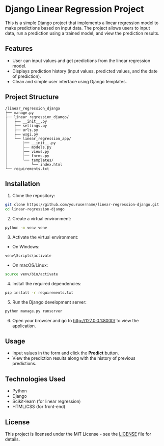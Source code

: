# Django Linear Regression Project

This is a simple Django project that implements a linear regression model to make predictions based on input data. The project allows users to input data, run a prediction using a trained model, and view the prediction results.

## Features

- User can input values and get predictions from the linear regression model.
- Displays prediction history (input values, predicted values, and the date of prediction).
- Clean and simple user interface using Django templates.

## Project Structure

```
/linear_regression_django
├── manage.py
├── linear_regression_django/
│   ├── __init__.py
│   ├── settings.py
│   ├── urls.py
│   ├── wsgi.py
│   └── linear_regression_app/
│       ├── __init__.py
│       ├── models.py
│       ├── views.py
│       ├── forms.py
│       └── templates/
│           └── index.html
└── requirements.txt
```

## Installation

1. Clone the repository:
```bash
git clone https://github.com/yourusername/linear-regression-django.git
cd linear-regression-django
```

2. Create a virtual environment:
```bash
python -m venv venv
```

3. Activate the virtual environment:
- On Windows:
```bash
venv\Scripts\activate
```
- On macOS/Linux:
```bash
source venv/bin/activate
```

4. Install the required dependencies:
```bash
pip install -r requirements.txt
```

5. Run the Django development server:
```bash
python manage.py runserver
```

6. Open your browser and go to http://127.0.0.1:8000/ to view the application.

## Usage

- Input values in the form and click the **Predict** button.
- View the prediction results along with the history of previous predictions.

## Technologies Used

- Python
- Django
- Scikit-learn (for linear regression)
- HTML/CSS (for front-end)

## License

This project is licensed under the MIT License - see the [LICENSE](LICENSE) file for details.

